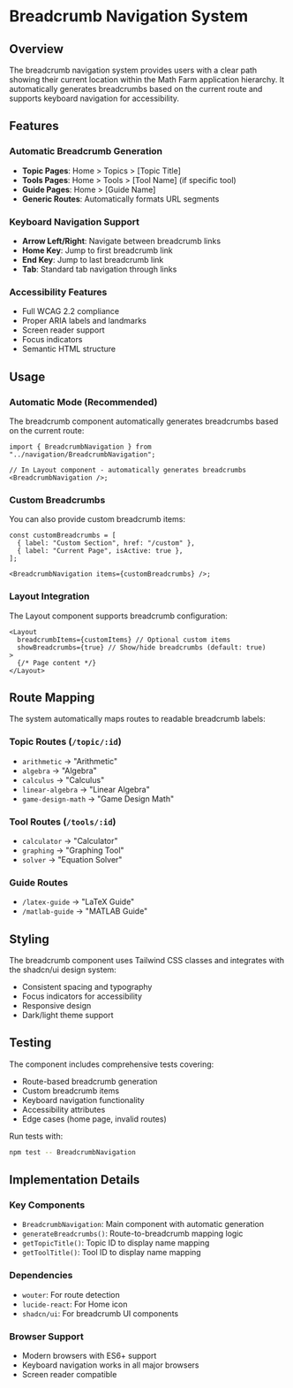 # Breadcrumb Navigation System

## Overview

The breadcrumb navigation system provides users with a clear path showing their current location within the Math Farm application hierarchy. It automatically generates breadcrumbs based on the current route and supports keyboard navigation for accessibility.

## Features

### Automatic Breadcrumb Generation

- **Topic Pages**: Home > Topics > [Topic Title]
- **Tools Pages**: Home > Tools > [Tool Name] (if specific tool)
- **Guide Pages**: Home > [Guide Name]
- **Generic Routes**: Automatically formats URL segments

### Keyboard Navigation Support

- **Arrow Left/Right**: Navigate between breadcrumb links
- **Home Key**: Jump to first breadcrumb link
- **End Key**: Jump to last breadcrumb link
- **Tab**: Standard tab navigation through links

### Accessibility Features

- Full WCAG 2.2 compliance
- Proper ARIA labels and landmarks
- Screen reader support
- Focus indicators
- Semantic HTML structure

## Usage

### Automatic Mode (Recommended)

The breadcrumb component automatically generates breadcrumbs based on the current route:

```tsx
import { BreadcrumbNavigation } from "../navigation/BreadcrumbNavigation";

// In Layout component - automatically generates breadcrumbs
<BreadcrumbNavigation />;
```

### Custom Breadcrumbs

You can also provide custom breadcrumb items:

```tsx
const customBreadcrumbs = [
  { label: "Custom Section", href: "/custom" },
  { label: "Current Page", isActive: true },
];

<BreadcrumbNavigation items={customBreadcrumbs} />;
```

### Layout Integration

The Layout component supports breadcrumb configuration:

```tsx
<Layout
  breadcrumbItems={customItems} // Optional custom items
  showBreadcrumbs={true} // Show/hide breadcrumbs (default: true)
>
  {/* Page content */}
</Layout>
```

## Route Mapping

The system automatically maps routes to readable breadcrumb labels:

### Topic Routes (`/topic/:id`)

- `arithmetic` → "Arithmetic"
- `algebra` → "Algebra"
- `calculus` → "Calculus"
- `linear-algebra` → "Linear Algebra"
- `game-design-math` → "Game Design Math"

### Tool Routes (`/tools/:id`)

- `calculator` → "Calculator"
- `graphing` → "Graphing Tool"
- `solver` → "Equation Solver"

### Guide Routes

- `/latex-guide` → "LaTeX Guide"
- `/matlab-guide` → "MATLAB Guide"

## Styling

The breadcrumb component uses Tailwind CSS classes and integrates with the shadcn/ui design system:

- Consistent spacing and typography
- Focus indicators for accessibility
- Responsive design
- Dark/light theme support

## Testing

The component includes comprehensive tests covering:

- Route-based breadcrumb generation
- Custom breadcrumb items
- Keyboard navigation functionality
- Accessibility attributes
- Edge cases (home page, invalid routes)

Run tests with:

```bash
npm test -- BreadcrumbNavigation
```

## Implementation Details

### Key Components

- `BreadcrumbNavigation`: Main component with automatic generation
- `generateBreadcrumbs()`: Route-to-breadcrumb mapping logic
- `getTopicTitle()`: Topic ID to display name mapping
- `getToolTitle()`: Tool ID to display name mapping

### Dependencies

- `wouter`: For route detection
- `lucide-react`: For Home icon
- `shadcn/ui`: For breadcrumb UI components

### Browser Support

- Modern browsers with ES6+ support
- Keyboard navigation works in all major browsers
- Screen reader compatible
